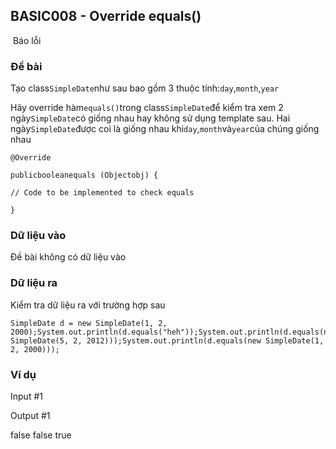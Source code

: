 ## BASIC008 - Override equals()

 Báo lỗi

### Đề bài

Tạo class`SimpleDate`như sau bao gồm 3 thuộc tính:`day`,`month`,`year`

Hãy override hàm`equals()`trong class`SimpleDate`để kiểm tra xem 2 ngày`SimpleDate`có giống nhau hay không sử dụng template sau. Hai ngày`SimpleDate`được coi là giống nhau khi`day`,`month`và`year`của chúng giống nhau

`@Override`

`publicbooleanequals (Objectobj) {   `

`// Code to be implemented to check equals`

`}`

### Dữ liệu vào

Đề bài không có dữ liệu vào

### Dữ liệu ra

Kiểm tra dữ liệu ra với trường hợp sau

```
SimpleDate d = new SimpleDate(1, 2, 2000);System.out.println(d.equals("heh"));System.out.println(d.equals(new SimpleDate(5, 2, 2012)));System.out.println(d.equals(new SimpleDate(1, 2, 2000)));
```

### Ví dụ

Input #1 

<empty>

Output #1 

false
false
true